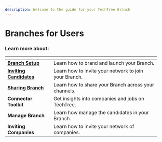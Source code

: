 ```yaml
---
description: Welcome to the guide for your TechTree Branch
---
```


# Branches for Users

### Learn more about:

<table data-view="cards"><thead><tr><th></th><th></th></tr></thead><tbody><tr><td><strong></strong><a href="../branches-for-vcs/branch-setup.md"><strong>Branch Setup</strong></a><strong></strong></td><td>Learn how to brand and launch your Branch.</td></tr><tr><td><strong></strong><a href="../branches-for-vcs/inviting-candidates.md"><strong>Inviting Candidates</strong></a><strong></strong></td><td>Learn how to invite your network to join your Branch. </td></tr><tr><td><strong></strong><a href="../branches-for-vcs/sharing-branch.md"><strong>Sharing Branch</strong></a><strong></strong></td><td>Learn how to share your Branch across your channels.</td></tr><tr><td><strong>Connector Toolkit</strong></td><td>Get insights into companies and jobs on TechTree.</td></tr><tr><td><strong>Manage Branch</strong></td><td>Learn how manage the candidates in your Branch.</td></tr><tr><td><strong>Inviting Companies</strong> </td><td>Learn how to invite your network of companies.</td></tr></tbody></table>
